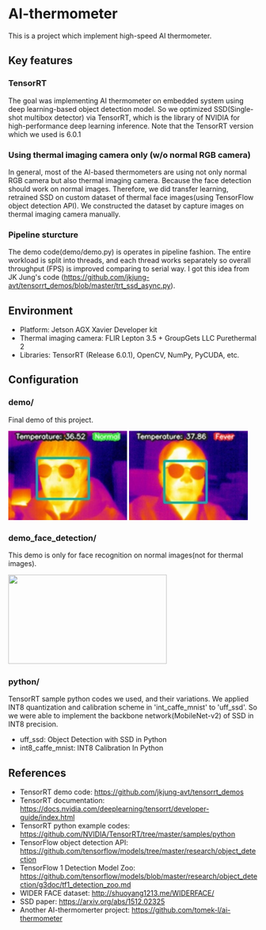 # AI-thermometer
This is a project which implement high-speed AI thermometer.

## Key features
### TensorRT
The goal was implementing AI thermometer on embedded system using deep learning-based object detection model. So we optimized SSD(Single-shot multibox detector) via TensorRT, which is the library of NVIDIA for high-performance deep learning inference. Note that the TensorRT version which we used is 6.0.1
### Using thermal imaging camera only (w/o normal RGB camera)
In general, most of the AI-based thermometers are using not only normal RGB camera but also thermal imaging camera. Because the face detection should work on normal images. Therefore, we did transfer learning, retrained SSD on custom dataset of thermal face images(using TensorFlow object detection API). We constructed the dataset by capture images on thermal imaging camera manually.
### Pipeline sturcture
The demo code(demo/demo.py) is operates in pipeline fashion. The entire workload is split into threads, and each thread works separately so overall throughput (FPS) is improved comparing to serial way. I got this idea from JK Jung's code (https://github.com/jkjung-avt/tensorrt_demos/blob/master/trt_ssd_async.py).

## Environment
* Platform: Jetson AGX Xavier Developer kit
* Thermal imaging camera: FLIR Lepton 3.5 + GroupGets LLC Purethermal 2
* Libraries: TensorRT (Release 6.0.1), OpenCV, NumPy, PyCUDA, etc.

## Configuration
### demo/
Final demo of this project.

<img src="demo/results/1.jpg" width="240px" height="180px"></img>
<img src="demo/results/2.jpg" width="240px" height="180px"></img><br/>

### demo_face_detection/
This demo is only for face recognition on normal images(not for thermal images).

<img src="demo_face_detection/demo_face_detection_demo_result.gif" width="320px" height="180px"></img><br/>

### python/
TensorRT sample python codes we used, and their variations. We applied INT8 quantization and calibration scheme in 'int_caffe_mnist' to 'uff_ssd'. So we were able to implement the backbone network(MobileNet-v2) of SSD in INT8 precision.
* uff_ssd: Object Detection with SSD in Python
* int8_caffe_mnist: INT8 Calibration In Python

## References
* TensorRT demo code: https://github.com/jkjung-avt/tensorrt_demos
* TensorRT documentation: https://docs.nvidia.com/deeplearning/tensorrt/developer-guide/index.html
* TensorRT python example codes: https://github.com/NVIDIA/TensorRT/tree/master/samples/python
* TensorFlow object detection API: https://github.com/tensorflow/models/tree/master/research/object_detection
* TensorFlow 1 Detection Model Zoo: https://github.com/tensorflow/models/blob/master/research/object_detection/g3doc/tf1_detection_zoo.md
* WIDER FACE dataset: http://shuoyang1213.me/WIDERFACE/
* SSD paper: https://arxiv.org/abs/1512.02325
* Another AI-thermomerter project: https://github.com/tomek-l/ai-thermometer
